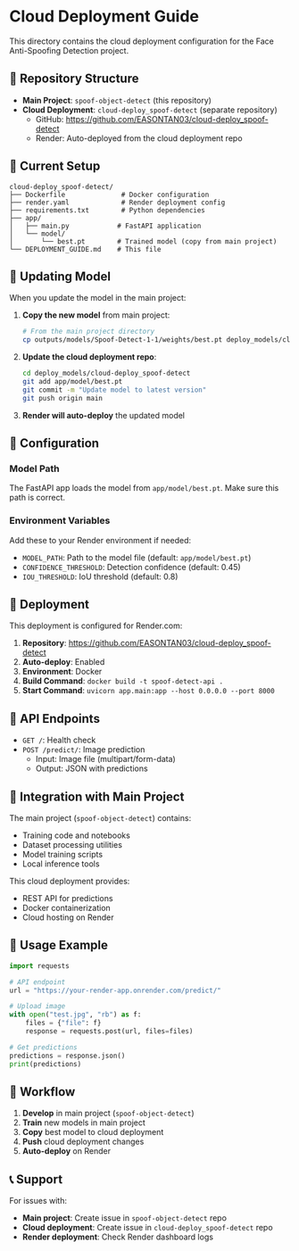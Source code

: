 # Cloud Deployment Guide

This directory contains the cloud deployment configuration for the Face Anti-Spoofing Detection project.

## 🔗 Repository Structure

- **Main Project**: `spoof-object-detect` (this repository)
- **Cloud Deployment**: `cloud-deploy_spoof-detect` (separate repository)
  - GitHub: https://github.com/EASONTAN03/cloud-deploy_spoof-detect
  - Render: Auto-deployed from the cloud deployment repo

## 📁 Current Setup

```
cloud-deploy_spoof-detect/
├── Dockerfile              # Docker configuration
├── render.yaml             # Render deployment config
├── requirements.txt        # Python dependencies
├── app/
│   ├── main.py            # FastAPI application
│   └── model/
│       └── best.pt        # Trained model (copy from main project)
└── DEPLOYMENT_GUIDE.md    # This file
```

## 🔄 Updating Model

When you update the model in the main project:

1. **Copy the new model** from main project:
   ```bash
   # From the main project directory
   cp outputs/models/Spoof-Detect-1-1/weights/best.pt deploy_models/cloud-deploy_spoof-detect/app/model/
   ```

2. **Update the cloud deployment repo**:
   ```bash
   cd deploy_models/cloud-deploy_spoof-detect
   git add app/model/best.pt
   git commit -m "Update model to latest version"
   git push origin main
   ```

3. **Render will auto-deploy** the updated model

## 🔧 Configuration

### Model Path
The FastAPI app loads the model from `app/model/best.pt`. Make sure this path is correct.

### Environment Variables
Add these to your Render environment if needed:
- `MODEL_PATH`: Path to the model file (default: `app/model/best.pt`)
- `CONFIDENCE_THRESHOLD`: Detection confidence (default: 0.45)
- `IOU_THRESHOLD`: IoU threshold (default: 0.8)

## 🚀 Deployment

This deployment is configured for Render.com:

1. **Repository**: https://github.com/EASONTAN03/cloud-deploy_spoof-detect
2. **Auto-deploy**: Enabled
3. **Environment**: Docker
4. **Build Command**: `docker build -t spoof-detect-api .`
5. **Start Command**: `uvicorn app.main:app --host 0.0.0.0 --port 8000`

## 📡 API Endpoints

- `GET /`: Health check
- `POST /predict/`: Image prediction
  - Input: Image file (multipart/form-data)
  - Output: JSON with predictions

## 🔗 Integration with Main Project

The main project (`spoof-object-detect`) contains:
- Training code and notebooks
- Dataset processing utilities
- Model training scripts
- Local inference tools

This cloud deployment provides:
- REST API for predictions
- Docker containerization
- Cloud hosting on Render

## 📝 Usage Example

```python
import requests

# API endpoint
url = "https://your-render-app.onrender.com/predict/"

# Upload image
with open("test.jpg", "rb") as f:
    files = {"file": f}
    response = requests.post(url, files=files)

# Get predictions
predictions = response.json()
print(predictions)
```

## 🔄 Workflow

1. **Develop** in main project (`spoof-object-detect`)
2. **Train** new models in main project
3. **Copy** best model to cloud deployment
4. **Push** cloud deployment changes
5. **Auto-deploy** on Render

## 📞 Support

For issues with:
- **Main project**: Create issue in `spoof-object-detect` repo
- **Cloud deployment**: Create issue in `cloud-deploy_spoof-detect` repo
- **Render deployment**: Check Render dashboard logs 